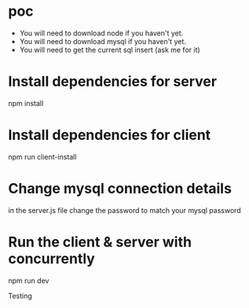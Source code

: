 # poc

- You will need to download node if you haven't yet. 
- You will need to download mysql if you haven't yet. 
- You will need to get the current sql insert (ask me for it)

# Install dependencies for server
npm install

# Install dependencies for client
npm run client-install

# Change mysql connection details 
in the server.js file change the password to match your mysql password

# Run the client & server with concurrently
npm run dev

Testing
